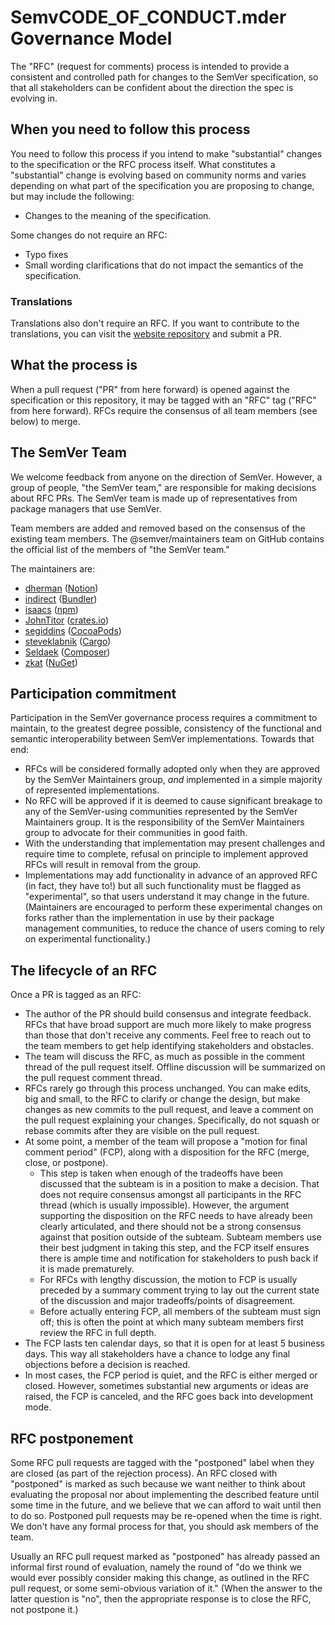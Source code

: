 # SemvCODE_OF_CONDUCT.mder Governance Model

The "RFC" (request for comments) process is intended to provide a consistent and controlled path for changes to the SemVer specification, so that all stakeholders can be confident about the direction the spec is evolving in.

## When you need to follow this process

You need to follow this process if you intend to make "substantial" changes to the specification or the RFC process itself. What constitutes a "substantial" change is evolving based on community norms and varies depending on what part of the specification you are proposing to change, but may include the following:

* Changes to the meaning of the specification.

Some changes do not require an RFC:

* Typo fixes
* Small wording clarifications that do not impact the semantics of the specification.

### Translations

Translations also don't require an RFC.
If you want to contribute to the translations, you can visit the [website repository](https://github.com/semver/semver.org) and submit a PR.

## What the process is

When a pull request ("PR" from here forward) is opened against the specification or
this repository, it may be tagged with an "RFC" tag ("RFC" from here forward).
RFCs require the consensus of all team members (see below) to merge.

## The SemVer Team

We welcome feedback from anyone on the direction of SemVer. However, a group of people, "the SemVer team," are responsible for making decisions about RFC PRs. The SemVer team is made up of representatives from package managers that use SemVer. 

Team members are added and removed based on the consensus of the existing team members. The @semver/maintainers team on GitHub contains the official list of the members of "the SemVer team."

The maintainers are:

* [dherman](https://github.com/dherman) ([Notion](https://www.notionjs.com/))
* [indirect](https://github.com/indirect) ([Bundler](https://bundler.io/))
* [isaacs](https://github.com/isaacs) ([npm](https://www.npmjs.com/))
* [JohnTitor](https://github.com/JohnTitor) ([crates.io](https://crates.io/))
* [segiddins](https://github.com/segiddins) ([CocoaPods](https://cocoapods.org/))
* [steveklabnik](https://github.com/steveklabnik) ([Cargo](https://crates.io/))
* [Seldaek](https://github.com/Seldaek) ([Composer](https://getcomposer.org/))
* [zkat](https://github.com/zkat) ([NuGet](https://www.nuget.org/))

## Participation commitment

Participation in the SemVer governance process requires a commitment to maintain, to the greatest degree possible, consistency of the functional and semantic interoperability between SemVer implementations. Towards that end:

* RFCs will be considered formally adopted only when they are approved by the SemVer Maintainers group, _and_ implemented in a simple majority of represented implementations.
* No RFC will be approved if it is deemed to cause significant breakage to any of the SemVer-using  communities represented by the SemVer Maintainers group.  It is the responsibility of the SemVer Maintainers group to advocate for their communities in good faith.
* With the understanding that implementation may present challenges and require time to complete, refusal on principle to implement approved RFCs will result in removal from the group.
* Implementations may add functionality in advance of an approved RFC (in fact, they have to!) but all such functionality must be flagged as "experimental", so that users understand it may change in the future.  (Maintainers are encouraged to perform these experimental changes on forks rather than the implementation in use by their package management communities, to reduce the chance of users coming to rely on experimental functionality.)

## The lifecycle of an RFC

Once a PR is tagged as an RFC:

* The author of the PR should build consensus and integrate feedback. RFCs that have broad support are much more likely to make progress than those that don't receive any comments. Feel free to reach out to the team members to get help identifying stakeholders and obstacles.
* The team will discuss the RFC, as much as possible in the comment thread of the pull request itself. Offline discussion will be summarized on the pull request comment thread.
* RFCs rarely go through this process unchanged. You can make edits, big and small, to the RFC to clarify or change the design, but make changes as new commits to the pull request, and leave a comment on the pull request explaining your changes. Specifically, do not squash or rebase commits after they are visible on the pull request.
* At some point, a member of the team will propose a "motion for final comment period" (FCP), along with a disposition for the RFC (merge, close, or postpone).
    * This step is taken when enough of the tradeoffs have been discussed that the subteam is in a position to make a decision. That does not require consensus amongst all participants in the RFC thread (which is usually impossible). However, the argument supporting the disposition on the RFC needs to have already been clearly articulated, and there should not be a strong consensus against that position outside of the subteam. Subteam members use their best judgment in taking this step, and the FCP itself ensures there is ample time and notification for stakeholders to push back if it is made prematurely.
    * For RFCs with lengthy discussion, the motion to FCP is usually preceded by a summary comment
    trying to lay out the current state of the discussion and major tradeoffs/points of disagreement.
    * Before actually entering FCP, all members of the subteam must sign off; this is often the point at which many subteam members first review the RFC in full depth.
* The FCP lasts ten calendar days, so that it is open for at least 5 business days. This way all stakeholders have a chance to lodge any final objections before a decision is reached.
* In most cases, the FCP period is quiet, and the RFC is either merged or closed. However, sometimes substantial new arguments or ideas are raised, the FCP is canceled, and the RFC goes back into development mode.

## RFC postponement

Some RFC pull requests are tagged with the "postponed" label when they are closed (as part of the rejection process). An RFC closed with "postponed" is marked as such because we want neither to think about evaluating the proposal nor about implementing the described feature until some time in the future, and we believe that we can afford to wait until then to do so. Postponed pull requests may be re-opened when the time is right. We don't have any formal process for that, you should ask members of the team.

Usually an RFC pull request marked as "postponed" has already passed an informal first round of evaluation, namely the round of "do we think we would ever possibly consider making this change, as outlined in the RFC pull request, or some semi-obvious variation of it." (When the answer to the latter question is "no", then the appropriate response is to close the RFC, not postpone it.)
